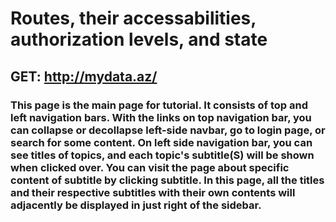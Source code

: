 # Routes, their accessabilities, authorization levels, and state

## GET: http://mydata.az/
### This page is the main page for tutorial. It consists of top and left navigation bars. With the links on top navigation bar, you can collapse or decollapse left-side navbar, go to login page, or search for some content. On left side navigation bar, you can see titles of topics, and each topic's subtitle(S) will be shown when clicked over. You can visit the page about specific content of subtitle by clicking subtitle. In this page, all the titles and their respective subtitles with their own contents will adjacently be displayed in just right of the sidebar.


